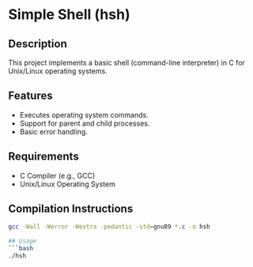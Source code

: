 # Simple Shell (hsh)

## Description
This project implements a basic shell (command-line interpreter) in C for Unix/Linux operating systems.

## Features
- Executes operating system commands.
- Support for parent and child processes.
- Basic error handling.

## Requirements
- C Compiler (e.g., GCC)
- Unix/Linux Operating System

## Compilation Instructions
```bash
gcc -Wall -Werror -Wextra -pedantic -std=gnu89 *.c -o hsh

## Usage
```bash
./hsh
